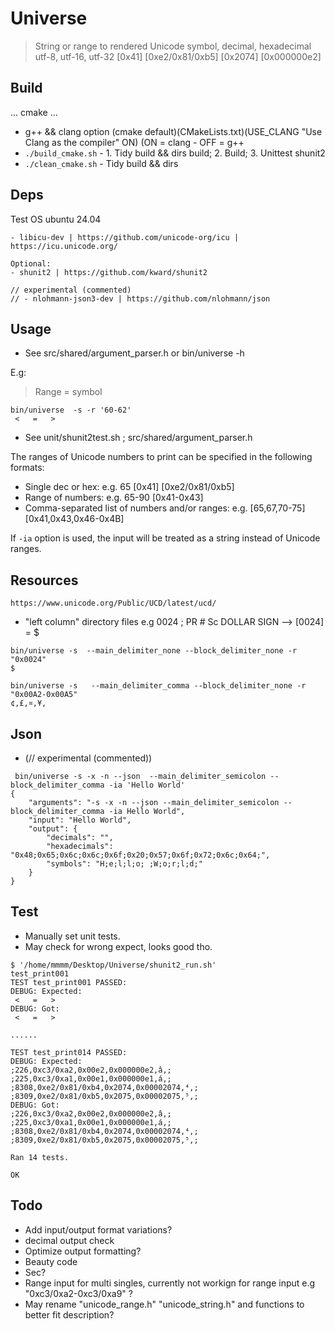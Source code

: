 # Universe

> String or range to rendered Unicode symbol, decimal, hexadecimal utf-8, utf-16, utf-32 [0x41] [0xe2/0x81/0xb5] [0x2074] [0x000000e2]


## Build

... cmake ...
- g++ && clang option (cmake default)(CMakeLists.txt)(USE_CLANG "Use Clang as the compiler" ON) (ON = clang - OFF = g++
- ```./build_cmake.sh``` - 1. Tidy build && dirs build; 2. Build; 3. Unittest shunit2
- ```./clean_cmake.sh``` - Tidy build && dirs


## Deps

Test OS ubuntu 24.04
```
- libicu-dev | https://github.com/unicode-org/icu | https://icu.unicode.org/

Optional:
- shunit2 | https://github.com/kward/shunit2

// experimental (commented)
// - nlohmann-json3-dev | https://github.com/nlohmann/json
```


## Usage

- See src/shared/argument_parser.h or bin/universe -h

E.g:
> Range = symbol
```
bin/universe  -s -r '60-62'
 <   =   >  
```
- See unit/shunit2test.sh ; src/shared/argument_parser.h


The ranges of Unicode numbers to print can be specified in the following formats:

- Single dec or hex: e.g. 65 [0x41] [0xe2/0x81/0xb5]
- Range of numbers: e.g. 65-90 [0x41-0x43]
- Comma-separated list of numbers and/or ranges: e.g. [65,67,70-75] [0x41,0x43,0x46-0x4B]


If `-ia` option is used, the input will be treated as a string instead of Unicode ranges.


## Resources
`https://www.unicode.org/Public/UCD/latest/ucd/`

- "left column" directory files e.g 0024 ; PR # Sc DOLLAR SIGN --> [0024] = $
```
bin/universe -s  --main_delimiter_none --block_delimiter_none -r "0x0024"
$ 
```
```
bin/universe -s   --main_delimiter_comma --block_delimiter_none -r "0x00A2-0x00A5"
¢,£,¤,¥, 
```


## Json
-  (// experimental (commented))
```
 bin/universe -s -x -n --json  --main_delimiter_semicolon --block_delimiter_comma -ia 'Hello World'
{
    "arguments": "-s -x -n --json --main_delimiter_semicolon --block_delimiter_comma -ia Hello World",
    "input": "Hello World",
    "output": {
        "decimals": "",
        "hexadecimals": "0x48;0x65;0x6c;0x6c;0x6f;0x20;0x57;0x6f;0x72;0x6c;0x64;",
        "symbols": "H;e;l;l;o; ;W;o;r;l;d;"
    }
}
```


## Test

- Manually set unit tests.
- May check for wrong expect, looks good tho.

```
$ '/home/mmmm/Desktop/Universe/shunit2_run.sh' 
test_print001
TEST test_print001 PASSED: 
DEBUG: Expected:
 <   =   >   
DEBUG: Got:
 <   =   >   

......

TEST test_print014 PASSED: 
DEBUG: Expected:
;226,0xc3/0xa2,0x00e2,0x000000e2,â,;
;225,0xc3/0xa1,0x00e1,0x000000e1,á,;
;8308,0xe2/0x81/0xb4,0x2074,0x00002074,⁴,;
;8309,0xe2/0x81/0xb5,0x2075,0x00002075,⁵,;
DEBUG: Got:
;226,0xc3/0xa2,0x00e2,0x000000e2,â,;
;225,0xc3/0xa1,0x00e1,0x000000e1,á,;
;8308,0xe2/0x81/0xb4,0x2074,0x00002074,⁴,;
;8309,0xe2/0x81/0xb5,0x2075,0x00002075,⁵,;

Ran 14 tests.

OK
```


## Todo

- Add input/output format variations?
- decimal output check
- Optimize output formatting?
- Beauty code
- Sec?
- Range input for multi singles, currently not workign for range input e.g "0xc3/0xa2-0xc3/0xa9" ?
- May rename "unicode_range.h" "unicode_string.h" and functions to better fit description?

